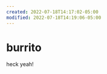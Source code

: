 ```yaml
---
created: 2022-07-18T14:17:02-05:00
modified: 2022-07-18T14:19:06-05:00
---
```


# burrito

heck yeah!
